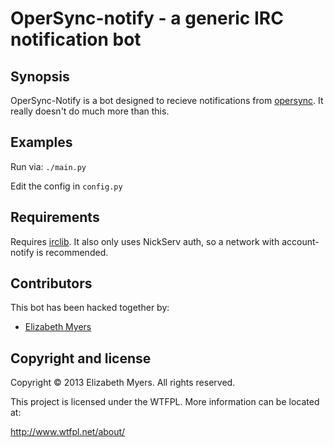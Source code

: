 OperSync-notify - a generic IRC notification bot
================================================

## Synopsis
OperSync-Notify is a bot designed to recieve notifications from
[opersync](http://github.com/Elizacat/opersync). It really doesn't do much more than this.

## Examples
Run via: `./main.py`

Edit the config in `config.py`

## Requirements
Requires [irclib](http://github.com/Elizacat/irclib). It also only uses NickServ auth, so a network
with account-notify is recommended.

## Contributors
This bot has been hacked together by:

* [Elizabeth Myers](http://github.com/Elizacat)

## Copyright and license
Copyright © 2013 Elizabeth Myers.
All rights reserved.

This project is licensed under the WTFPL. More information can be located at:

http://www.wtfpl.net/about/


